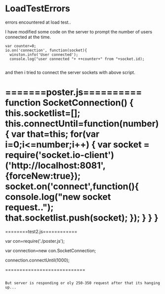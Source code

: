 LoadTestErrors
==============

errors encountered at load test..

I have modified some code on the server to prompt the number of users connected at the time.

```
var counter=0;
io.on('connection', function(socket){
  winston.info('User connected');
  console.log("user connected "+ ++counter+" from "+socket.id);
  
```

and then i tried to connect the server sockets with above script.



=======poster.js==========
function SocketConnection()
{  
   this.socketlist=[];
   this.connectUntil=function(number)
    {
      var that=this;
      for(var i=0;i<=number;i++)
      {
         var socket = require('socket.io-client')('http://localhost:8081',{forceNew:true});
         socket.on('connect',function(){
              console.log("new socket request..");
              that.socketlist.push(socket);
         });
      }
   }
}
============================
========test2.js============

var con=require('./poster.js');

var connection=new con.SocketConnection;

connection.connectUntil(1000);

============================

```

But server is responding or oly 250-350 request after that its hanging up...
